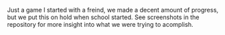 Just a game I started with a freind, we made a decent amount of progress, but we put this on hold when school started.
See screenshots in the repository for more insight into what we were trying to acomplish.
